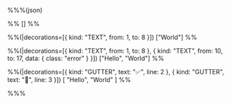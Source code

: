%%%(json)

%%
[]
%%

%%(|decorations=[{ kind: "TEXT", from: 1, to: 8 }])
["World"]
%%

%%(|decorations=[{ kind: "TEXT", from: 1, to: 8 }, { kind: "TEXT", from: 10, to: 17, data: { class: "error" } }])
["Hello", "World"]
%%

%%(|decorations=[{ kind: "GUTTER", text: "✅", line: 2 }, { kind: "GUTTER", text: "🚫", line: 3 }])
[
  "Hello",
  "World"
]
%%

%%%
